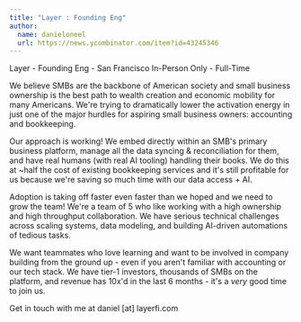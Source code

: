 ```yaml
---
title: "Layer : Founding Eng"
author:
  name: danieloneel
  url: https://news.ycombinator.com/item?id=43245346
---
```

Layer - Founding Eng - San Francisco In-Person Only - Full-Time

We believe SMBs are the backbone of American society and small business ownership is the best path to wealth creation and economic mobility for many Americans. We&#x27;re trying to dramatically lower the activation energy in just one of the major hurdles for aspiring small business owners: accounting and bookkeeping.

Our approach is working! We embed directly within an SMB&#x27;s primary business platform, manage all the data syncing &amp; reconciliation for them, and have real humans (with real AI tooling) handling their books. We do this at ~half the cost of existing bookkeeping services and it&#x27;s still profitable for us because we&#x27;re saving so much time with our data access + AI.

Adoption is taking off faster even faster than we hoped and we need to grow the team! We&#x27;re a team of 5 who like working with a high ownership and high throughput collaboration. We have serious technical challenges across scaling systems, data modeling, and building AI-driven automations of tedious tasks.

We want teammates who love learning and want to be involved in company building from the ground up - even if you aren&#x27;t familiar with accounting or our tech stack. We have tier-1 investors, thousands of SMBs on the platform, and revenue has 10x&#x27;d in the last 6 months - it&#x27;s a *very* good time to join us.

Get in touch with me at daniel [at] layerfi.com
<JobApplication />
